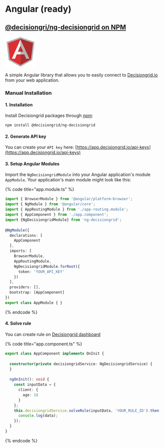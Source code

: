 # Angular \(ready\)

## [@decisiongri/ng-decisiongrid on NPM](https://www.npmjs.com/package/@decisiongrid/ng-decisiongrid)

![](../../.gitbook/assets/image%20%2814%29.png)

A simple Angular library that allows you to easily connect to [Decisiongrid.io](https://decisiongrid.io/) from your web application.

### Manual Installation

#### 1. Installation

Install Decisiongrid packages through [npm](https://www.npmjs.com/package/@decisiongrid/ng-decisiongrid):

```bash
npm install @decisiongrid/ng-decisiongrid
```

#### 2. Generate API key

You can create your `API key` here: [https://app.decisiongrid.io/api-keys](https://app.decisiongrid.io/api-keys)

#### 3. Setup Angular Modules

Import the `NgDecisiongridModule` into your Angular application's module `AppModule`. Your application's main module might look like this:

{% code title="app.module.ts" %}
```typescript
import { BrowserModule } from '@angular/platform-browser';
import { NgModule } from '@angular/core';
import { AppRoutingModule } from './app-routing.module';
import { AppComponent } from './app.component';
import {NgDecisiongridModule} from 'ng-decisiongrid';

@NgModule({
  declarations: [
    AppComponent
  ],
  imports: [
    BrowserModule,
    AppRoutingModule,
    NgDecisiongridModule.forRoot({
      token: 'YOUR_API_KEY'
    })
  ],
  providers: [],
  bootstrap: [AppComponent]
})
export class AppModule { }
```
{% endcode %}

#### 4. Solve rule

You can create rule on [Decisiongrid dashboard](https://app.decisiongrid.io/)

{% code title="app.component.ts" %}
```typescript
export class AppComponent implements OnInit {

  constructor(private decisiongridService: NgDecisiongridService) {
  }

  ngOnInit(): void {
    const inputData = {
      client: {
        age: 18
      }
    };
    this.decisiongridService.solveRule(inputData, 'YOUR_RULE_ID').then(data => {
      console.log(data);
    });
  }
}
```
{% endcode %}


